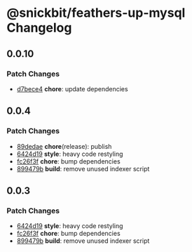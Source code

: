 # @snickbit/feathers-up-mysql Changelog

## 0.0.10

### Patch Changes

- [d7bece4](https://github.com/snickbit/feathers/commit/d7bece4) **chore**:  update dependencies

## 0.0.4

### Patch Changes

- [89dedae](https://github.com/snickbit/feathers/commit/89dedae) **chore**(release):  publish
- [6424d19](https://github.com/snickbit/feathers/commit/6424d19) **style**:  heavy code restyling
- [fc26f3f](https://github.com/snickbit/feathers/commit/fc26f3f) **chore**:  bump dependencies
- [899479b](https://github.com/snickbit/feathers/commit/899479b) **build**:  remove unused indexer script

## 0.0.3

### Patch Changes

- [6424d19](https://github.com/snickbit/feathers/commit/6424d19) **style**:  heavy code restyling
- [fc26f3f](https://github.com/snickbit/feathers/commit/fc26f3f) **chore**:  bump dependencies
- [899479b](https://github.com/snickbit/feathers/commit/899479b) **build**:  remove unused indexer script

